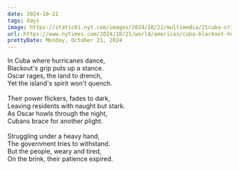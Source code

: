 ```yaml
---
date: 2024-10-21
tags: days
image: https://static01.nyt.com/images/2024/10/21/multimedia/21cuba-crisis-hwbv/21cuba-crisis-hwbv-facebookJumbo.jpg
url: https://www.nytimes.com/2024/10/21/world/americas/cuba-blackout-hurricane-oscar.html
prettyDate: Monday, October 21, 2024
---
```

In Cuba where hurricanes dance,<br>Blackout's grip puts up a stance.<br>Oscar rages, the land to drench,<br>Yet the island's spirit won't quench.<br><br>Their power flickers, fades to dark,<br>Leaving residents with naught but stark.<br>As Oscar howls through the night,<br>Cubans brace for another plight.<br><br>Struggling under a heavy hand,<br>The government tries to withstand.<br>But the people, weary and tired,<br>On the brink, their patience expired.